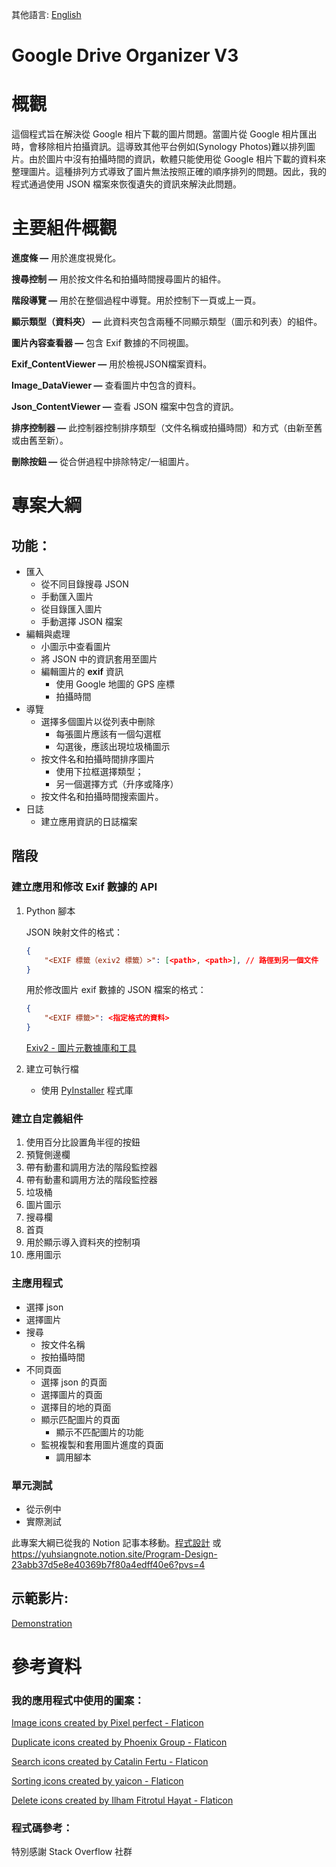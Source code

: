 其他語言: [English](ReadME-en.md)

# Google Drive Organizer V3

# 概觀

這個程式旨在解決從 Google 相片下載的圖片問題。當圖片從 Google 相片匯出時，會移除相片拍攝資訊。這導致其他平台例如(Synology Photos)難以排列圖片。由於圖片中沒有拍攝時間的資訊，軟體只能使用從 Google 相片下載的資料來整理圖片。這種排列方式導致了圖片無法按照正確的順序排列的問題。因此，我的程式通過使用 JSON 檔案來恢復遺失的資訊來解決此問題。

# 主要組件概觀

**進度條 —** 用於進度視覺化。

**搜尋控制 —** 用於按文件名和拍攝時間搜尋圖片的組件。

**階段導覽 —** 用於在整個過程中導覽。用於控制下一頁或上一頁。

**顯示類型（資料夾） —** 此資料夾包含兩種不同顯示類型（圖示和列表）的組件。

**圖片內容查看器 —** 包含 Exif 數據的不同視圖。

**Exif_ContentViewer —** 用於檢視JSON檔案資料。

**Image_DataViewer —** 查看圖片中包含的資料。

**Json_ContentViewer —** 查看 JSON 檔案中包含的資訊。

**排序控制器 —** 此控制器控制排序類型（文件名稱或拍攝時間）和方式（由新至舊或由舊至新）。

**刪除按鈕 —** 從合併過程中排除特定/一組圖片。

# 專案大綱
## 功能：

- 匯入
    - 從不同目錄搜尋 JSON
    - 手動匯入圖片
    - 從目錄匯入圖片
    - 手動選擇 JSON 檔案
- 編輯與處理
    - 小圖示中查看圖片
    - 將 JSON 中的資訊套用至圖片
    - 編輯圖片的 **exif** 資訊
        - 使用 Google 地圖的 GPS 座標
        - 拍攝時間
- 導覽
    - 選擇多個圖片以從列表中刪除
        - 每張圖片應該有一個勾選框
        - 勾選後，應該出現垃圾桶圖示
    - 按文件名和拍攝時間排序圖片
        - 使用下拉框選擇類型；
        - 另一個選擇方式（升序或降序）
    - 按文件名和拍攝時間搜索圖片。
- 日誌
    - 建立應用資訊的日誌檔案

## 階段

### 建立應用和修改 Exif 數據的 API

1. Python 腳本
    
    JSON 映射文件的格式：
    
    ```json
    {
    	"<EXIF 標籤（exiv2 標籤）>": [<path>, <path>], // 路徑到另一個文件
    }
    ```
    
    用於修改圖片 exif 數據的 JSON 檔案的格式：
    
    ```json
    {
    	"<EXIF 標籤>": <指定格式的資料>
    }
    ```
    
    [Exiv2 - 圖片元數據庫和工具](https://exiv2.org/tags.html)
    
2. 建立可執行檔
    - 使用 [PyInstaller](https://pyinstaller.org/en/stable/) 程式庫

### 建立自定義組件

1. 使用百分比設置角半徑的按鈕
2. 預覽側邊欄
3. 帶有動畫和調用方法的階段監控器
4. 帶有動畫和調用方法的階段監控器
5. 垃圾桶
6. 圖片圖示
7. 搜尋欄
8. 首頁
9. 用於顯示導入資料夾的控制項
10. 應用圖示

### 主應用程式

- 選擇 json
- 選擇圖片
- 搜尋
    - 按文件名稱
    - 按拍攝時間
- 不同頁面
    - 選擇 json 的頁面
    - 選擇圖片的頁面
    - 選擇目的地的頁面
    - 顯示匹配圖片的頁面
        - 顯示不匹配圖片的功能
    - 監視複製和套用圖片進度的頁面
        - 調用腳本

### 單元測試
- 從示例中
- 實際測試

此專案大綱已從我的 Notion 記事本移動。[程式設計](https://yuhsiangnote.notion.site/Program-Design-23abb37d5e8e40369b7f80a4edff40e6?pvs=4) 或 https://yuhsiangnote.notion.site/Program-Design-23abb37d5e8e40369b7f80a4edff40e6?pvs=4


## 示範影片:
[Demonstration](/Program-demonstration.mp4)

# 參考資料
### 我的應用程式中使用的圖案：

<a href="https://www.flaticon.com/free-icons/image" title="image icons">Image icons created by Pixel perfect - Flaticon</a>

<a href="https://www.flaticon.com/free-icons/duplicate" title="duplicate icons">Duplicate icons created by Phoenix Group - Flaticon</a>

<a href="https://www.flaticon.com/free-icons/search" title="search icons">Search icons created by Catalin Fertu - Flaticon</a>

<a href="https://www.flaticon.com/free-icons/sorting" title="sorting icons">Sorting icons created by yaicon - Flaticon</a>

<a href="https://www.flaticon.com/free-icons/delete" title="delete icons">Delete icons created by Ilham Fitrotul Hayat - Flaticon</a>

### 程式碼參考：

特別感謝 Stack Overflow 社群
